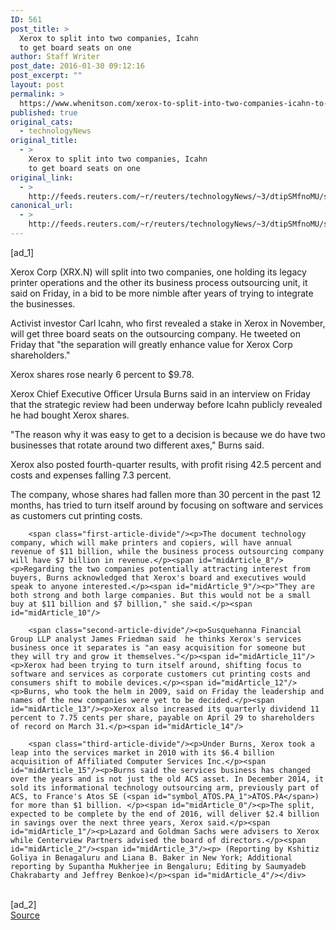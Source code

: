 ```yaml
---
ID: 561
post_title: >
  Xerox to split into two companies, Icahn
  to get board seats on one
author: Staff Writer
post_date: 2016-01-30 09:12:16
post_excerpt: ""
layout: post
permalink: >
  https://www.whenitson.com/xerox-to-split-into-two-companies-icahn-to-get-board-seats-on-one/
published: true
original_cats:
  - technologyNews
original_title:
  - >
    Xerox to split into two companies, Icahn
    to get board seats on one
original_link:
  - >
    http://feeds.reuters.com/~r/reuters/technologyNews/~3/dtipSMfnoMU/story01.htm
canonical_url:
  - >
    http://feeds.reuters.com/~r/reuters/technologyNews/~3/dtipSMfnoMU/story01.htm
---
```

 [ad_1]
<br><div id="articleText">
<span id="midArticle_start"/>

<span id="midArticle_0"/><span class="focusParagraph" readability="7"><p><span class="articleLocatio&lt;/span&gt;n">Xerox Corp (<span id="symbol_XRX.N_0">XRX.N</span>) will split into two companies, one holding its legacy printer operations and the other its business process outsourcing unit, it said on Friday, in a bid to be more nimble after years of trying to integrate the businesses.</span></p></span><span id="midArticle_1"/><p>Activist investor Carl Icahn, who first revealed a stake in Xerox in November, will get three board seats on the outsourcing company. He tweeted on Friday that "the separation will greatly enhance value for Xerox Corp shareholders." </p><span id="midArticle_2"/><p>Xerox shares rose nearly 6 percent to $9.78.</p><span id="midArticle_3"/><p>Xerox Chief Executive Officer Ursula Burns said in an interview on Friday that the strategic review had been underway before Icahn publicly revealed he had bought Xerox shares.</p><span id="midArticle_4"/><p>"The reason why it was easy to get to a decision is because we do have two businesses that rotate around two different axes," Burns said.</p><span id="midArticle_5"/><p>Xerox also posted fourth-quarter results, with profit rising 42.5 percent and costs and expenses falling 7.3 percent.</p><span id="midArticle_6"/><p>The company, whose shares had fallen more than 30 percent in the past 12 months, has tried to turn itself around by focusing on software and services as customers cut printing costs. </p><span id="midArticle_7"/>
        
        <span class="first-article-divide"/><p>The document technology company, which will make printers and copiers, will have annual revenue of $11 billion, while the business process outsourcing company will have $7 billion in revenue.</p><span id="midArticle_8"/><p>Regarding the two companies potentially attracting interest from buyers, Burns acknowledged that Xerox's board and executives would speak to anyone interested.</p><span id="midArticle_9"/><p>"They are both strong and both large companies. But this would not be a small buy at $11 billion and $7 billion," she said.</p><span id="midArticle_10"/>
        
        <span class="second-article-divide"/><p>Susquehanna Financial Group LLP analyst James Friedman said  he thinks Xerox's services business once it separates is "an easy acquisition for someone but they will try and grow it themselves."</p><span id="midArticle_11"/><p>Xerox had been trying to turn itself around, shifting focus to software and services as corporate customers cut printing costs and consumers shift to mobile devices.</p><span id="midArticle_12"/><p>Burns, who took the helm in 2009, said on Friday the leadership and names of the new companies were yet to be decided.</p><span id="midArticle_13"/><p>Xerox also increased its quarterly dividend 11 percent to 7.75 cents per share, payable on April 29 to shareholders of record on March 31.</p><span id="midArticle_14"/>
        
        <span class="third-article-divide"/><p>Under Burns, Xerox took a leap into the services market in 2010 with its $6.4 billion acquisition of Affiliated Computer Services Inc.</p><span id="midArticle_15"/><p>Burns said the services business has changed over the years and is not just the old ACS asset. In December 2014, it sold its informational technology outsourcing arm, previously part of ACS, to France's Atos SE (<span id="symbol_ATOS.PA_1">ATOS.PA</span>) for more than $1 billion. </p><span id="midArticle_0"/><p>The split, expected to be complete by the end of 2016, will deliver $2.4 billion in savings over the next three years, Xerox said.</p><span id="midArticle_1"/><p>Lazard and Goldman Sachs were advisers to Xerox while Centerview Partners advised the board of directors.</p><span id="midArticle_2"/><span id="midArticle_3"/><p> (Reporting by Kshitiz Goliya in Benagaluru and Liana B. Baker in New York; Additional reporting by Supantha Mukherjee in Bengaluru; Editing by Saumyadeb Chakrabarty and Jeffrey Benkoe)</p><span id="midArticle_4"/></div>
<br>[ad_2]
<br><a href="http://feeds.reuters.com/~r/reuters/technologyNews/~3/dtipSMfnoMU/story01.htm">Source </a>